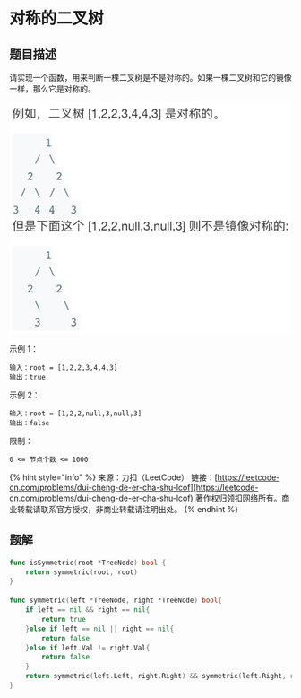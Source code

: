 # 对称的二叉树

## 题目描述

请实现一个函数，用来判断一棵二叉树是不是对称的。如果一棵二叉树和它的镜像一样，那么它是对称的。

![](../../../.gitbook/assets/image%20%2819%29.png)

示例 1：

```text
输入：root = [1,2,2,3,4,4,3] 
输出：true 
```

示例 2：

```text
输入：root = [1,2,2,null,3,null,3] 
输出：false
```

限制：

`0 <= 节点个数 <= 1000`

{% hint style="info" %}
来源：力扣（LeetCode） 链接：[https://leetcode-cn.com/problems/dui-cheng-de-er-cha-shu-lcof](https://leetcode-cn.com/problems/dui-cheng-de-er-cha-shu-lcof) 著作权归领扣网络所有。商业转载请联系官方授权，非商业转载请注明出处。
{% endhint %}

## 题解

```go
func isSymmetric(root *TreeNode) bool {
	return symmetric(root, root)
}

func symmetric(left *TreeNode, right *TreeNode) bool{
	if left == nil && right == nil{
		return true
	}else if left == nil || right == nil{
		return false
	}else if left.Val != right.Val{
		return false
	}
	return symmetric(left.Left, right.Right) && symmetric(left.Right, right.Left)
}
```

